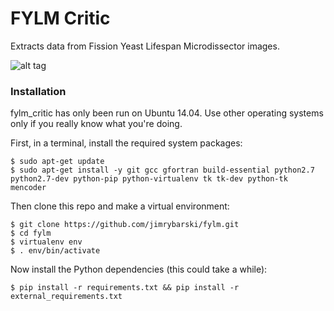 FYLM Critic
====
Extracts data from Fission Yeast Lifespan Microdissector images.

![alt tag](https://raw.github.com/jimrybarski/fylm/dev/fylmcritic.png)

### Installation

fylm_critic has only been run on Ubuntu 14.04. Use other operating systems only if you really
know what you're doing.

First, in a terminal, install the required system packages:

    $ sudo apt-get update
    $ sudo apt-get install -y git gcc gfortran build-essential python2.7 python2.7-dev python-pip python-virtualenv tk tk-dev python-tk mencoder

Then clone this repo and make a virtual environment:

    $ git clone https://github.com/jimrybarski/fylm.git
    $ cd fylm
    $ virtualenv env
    $ . env/bin/activate

Now install the Python dependencies (this could take a while):

    $ pip install -r requirements.txt && pip install -r external_requirements.txt
